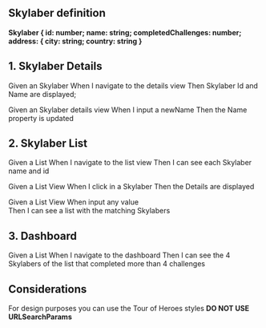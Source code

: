 ## Skylaber definition

**Skylaber {
id: number;
name: string;
completedChallenges: number;
address: {
city: string;
country: string
}**

## 1. Skylaber Details

Given an Skylaber
When I navigate to the details view
Then Skylaber Id and Name are displayed;

Given an Skylaber details view
When I input a newName
Then the Name property is updated

## 2. Skylaber List

Given a List
When I navigate to the list view
Then I can see each Skylaber name and id

Given a List View
When I click in a Skylaber
Then the Details are displayed

Given a List View
When input any value  
Then I can see a list with the matching Skylabers

## 3. Dashboard

Given a List
When I navigate to the dashboard
Then I can see the 4 Skylabers of the list that completed more than 4 challenges

## Considerations

For design purposes you can use the Tour of Heroes styles
**DO NOT USE URLSearchParams**
